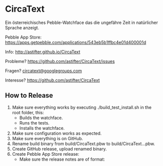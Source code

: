 CircaText
=========

Ein österreichisches Pebble-Watchface das die ungefähre Zeit in natürlicher Sprache anzeigt.

Pebble App Store: https://apps.getpebble.com/applications/543eb5b1ffbc4e01d400001d

Info: http://astifter.github.io/CircaText

Probleme? https://github.com/astifter/CircaText/issues

Fragen? circatext@googlegroups.com

Interesse? https://github.com/astifter/CircaText

How to Release
--------------

1. Make sure everything works by executing ./build_test_install.sh in the root folder, this:
   - Builds the watchface.
   - Runs the tests.
   - Installs the watchface.
2. Make sure configuration works as expected.
3. Make sure everything is on GitHub.
4. Rename build binary from build/CircaText.pbw to build/CircaText.<major>.<minor>.pbw.
5. Create GitHub release, upload renamed binary.
6. Create Pebble App Store release:
   - Make sure the release notes are of format:
